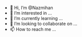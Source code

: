 - 👋 Hi, I’m @Nazmihan
- 👀 I’m interested in ...
- 🌱 I’m currently learning ...
- 💞️ I’m looking to collaborate on ...
- 📫 How to reach me ...

<!---
Nazmihan/Nazmihan is a ✨ special ✨ repository because its `README.md` (this file) appears on your GitHub profile.
You can click the Preview link to take a look at your changes.
--->
